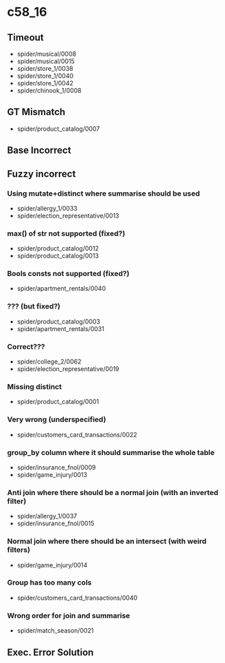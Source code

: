 # c58_16

## Timeout
- spider/musical/0008
- spider/musical/0015
- spider/store_1/0038
- spider/store_1/0040
- spider/store_1/0042
- spider/chinook_1/0008

## GT Mismatch
- spider/product_catalog/0007

## Base Incorrect

## Fuzzy incorrect

### Using mutate+distinct where summarise should be used
- spider/allergy_1/0033
- spider/election_representative/0013

### max() of str not supported (fixed?)
- spider/product_catalog/0012
- spider/product_catalog/0013

### Bools consts not supported (fixed?)
- spider/apartment_rentals/0040

### ??? (but fixed?)
- spider/product_catalog/0003
- spider/apartment_rentals/0031

### Correct???
- spider/college_2/0062
- spider/election_representative/0019

### Missing distinct
- spider/product_catalog/0001

### Very wrong (underspecified)
- spider/customers_card_transactions/0022

### group_by column where it should summarise the whole table
- spider/insurance_fnol/0009
- spider/game_injury/0013

### Anti join where there should be a normal join (with an inverted filter)
- spider/allergy_1/0037
- spider/insurance_fnol/0015

### Normal join where there should be an intersect (with weird filters)
- spider/game_injury/0014

### Group has too many cols
- spider/customers_card_transactions/0040

### Wrong order for join and summarise
- spider/match_season/0021

## Exec. Error Solution
